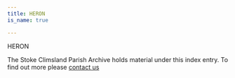 ```yaml
---
title: HERON
is_name: true

---
```


HERON


The Stoke Climsland Parish Archive holds material under this index entry. To find out more please [contact us](/contact/)
